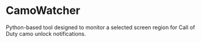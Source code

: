 # CamoWatcher
Python-based tool designed to monitor a selected screen region for Call of Duty camo unlock notifications.
